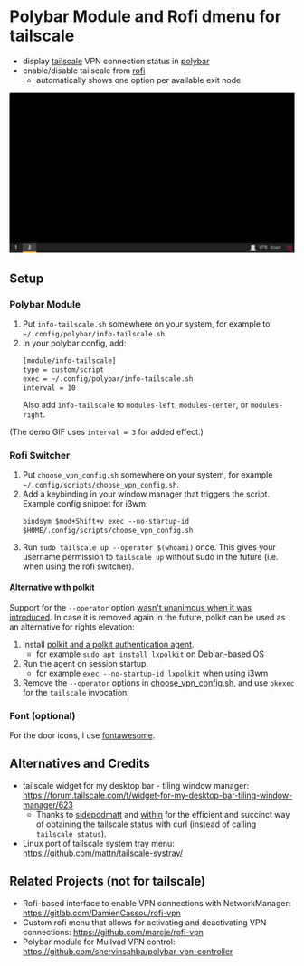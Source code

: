 # Polybar Module and Rofi dmenu for tailscale
* display [tailscale](https://tailscale.com) VPN connection status in [polybar](https://github.com/polybar/polybar)
* enable/disable tailscale from [rofi](https://github.com/davatorium/rofi)
    * automatically shows one option per available exit node

![Polybar module and Rofi dmenu for tailscale](doc/demo.gif)

## Setup

### Polybar Module
1. Put `info-tailscale.sh` somewhere on your system, for example to `~/.config/polybar/info-tailscale.sh`.
2. In your polybar config, add:
   ```
   [module/info-tailscale]
   type = custom/script
   exec = ~/.config/polybar/info-tailscale.sh
   interval = 10
   ```
   Also add `info-tailscale` to `modules-left`, `modules-center`, or `modules-right`.

(The demo GIF uses `interval = 3` for added effect.)

### Rofi Switcher
1. Put `choose_vpn_config.sh` somewhere on your system, for example `~/.config/scripts/choose_vpn_config.sh`.
2. Add a keybinding in your window manager that triggers the script. Example config snippet for i3wm:
   ```
   bindsym $mod+Shift+v exec --no-startup-id $HOME/.config/scripts/choose_vpn_config.sh
   ```
3. Run `sudo tailscale up --operator $(whoami)` once. This gives your username permission to `tailscale up` without sudo in the future (i.e. when using the rofi switcher).

#### Alternative with polkit
Support for the `--operator` option [wasn't unanimous when it was introduced](https://github.com/tailscale/tailscale/issues/1684).
In case it is removed again in the future, polkit can be used as an alternative for rights elevation:
1. Install [polkit and a polkit authentication agent](https://wiki.archlinux.org/title/Polkit#Installation).
    * for example `sudo apt install lxpolkit` on Debian-based OS
2. Run the agent on session startup.
    * for example `exec --no-startup-id lxpolkit` when using i3wm
3. Remove the `--operator` options in [choose_vpn_config.sh](choose_vpn_config.sh), and use `pkexec` for the `tailscale` invocation.

### Font (optional)
For the door icons, I use [fontawesome](https://fontawesome.com/how-to-use/on-the-desktop/setup/getting-started).

## Alternatives and Credits
* tailscale widget for my desktop bar - tiling window manager: https://forum.tailscale.com/t/widget-for-my-desktop-bar-tiling-window-manager/623
    * Thanks to [sidepodmatt](https://forum.tailscale.com/u/sitepodmatt) and [within](https://forum.tailscale.com/u/within) for the efficient and succinct way of obtaining the tailscale status with curl (instead of calling `tailscale status`).
* Linux port of tailscale system tray menu: https://github.com/mattn/tailscale-systray/

## Related Projects (not for tailscale)
* Rofi-based interface to enable VPN connections with NetworkManager: https://gitlab.com/DamienCassou/rofi-vpn
* Custom rofi menu that allows for activating and deactivating VPN connections: https://github.com/marcje/rofi-vpn
* Polybar module for Mullvad VPN control: https://github.com/shervinsahba/polybar-vpn-controller
